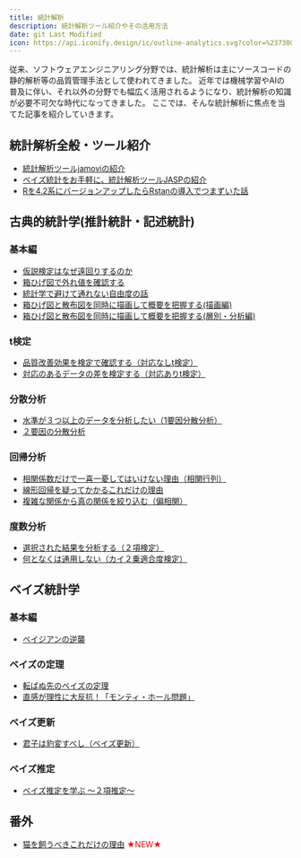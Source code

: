 ```yaml
---
title: 統計解析
description: 統計解析ツール紹介やその活用方法
date: git Last Modified
icon: https://api.iconify.design/ic/outline-analytics.svg?color=%23730099&height=28
---
```


従来、ソフトウェアエンジニアリング分野では、統計解析は主にソースコードの静的解析等の品質管理手法として使われてきました。
近年では機械学習やAIの普及に伴い、それ以外の分野でも幅広く活用されるようになり、統計解析の知識が必要不可欠な時代になってきました。
ここでは、そんな統計解析に焦点を当てた記事を紹介していきます。

## 統計解析全般・ツール紹介
- [統計解析ツールjamoviの紹介](/blogs/2022/05/16/introduction-of-statistical-analysis-tool-jamovi/)
- [ベイズ統計をお手軽に、統計解析ツールJASPの紹介](/blogs/2022/06/23/statistical-analysis-tool-jasp/)
- [Rを4.2系にバージョンアップしたらRstanの導入でつまずいた話](/blogs/2022/06/30/install-rstan-on-r421/)

## 古典的統計学(推計統計・記述統計)
### 基本編
- [仮説検定はなぜ遠回りするのか](/blogs/2022/06/01/hypothesis-test/)
- [箱ひげ図で外れ値を確認する](/blogs/2022/05/18/check-outliers-with-a-boxplot/)
- [統計学で避けて通れない自由度の話](/blogs/2022/06/20/degrees-of-freedom/)
- [箱ひげ図と散布図を同時に描画して概要を把握する(描画編)](/blogs/2022/08/05/boxplot-and-scatterplot/)
- [箱ひげ図と散布図を同時に描画して概要を把握する(層別・分析編)](/blogs/2022/08/15/boxplot-and-scatterplot-2/)
### t検定
- [品質改善効果を検定で確認する（対応なしt検定）](/blogs/2022/05/19/Confirm-the-quality-improvement-effect/)
- [対応のあるデータの差を検定する（対応ありt検定）](/blogs/2022/05/20/corresponding-t-test/)
### 分散分析
- [水準が３つ以上のデータを分析したい（1要因分散分析）](/blogs/2022/05/22/one-factor-analysis-of-variance/)
- [２要因の分散分析](/blogs/2022/05/24/analysis-of-variance/)
### 回帰分析
- [相関係数だけで一喜一憂してはいけない理由（相関行列）](/blogs/2022/05/26/correlation-matrix/)
- [線形回帰を疑ってかかるこれだけの理由](/blogs/2022/05/28/linear-regression/)
- [複雑な関係から真の関係を絞り込む（偏相関）](/blogs/2022/07/08/partial-correlation/)
### 度数分析
- [選択された結果を分析する（２項検定）](/blogs/2022/06/10/binomial-test/)
- [何となくは通用しない（カイ２乗適合度検定）](/blogs/2022/06/16/chi-square-goodness-of-fit-test/)

## ベイズ統計学
### 基本編
- [ベイジアンの逆襲](/blogs/2022/06/03/bayesian-inference/)
### ベイズの定理
- [転ばぬ先のベイズの定理](/blogs/2022/06/07/bayes-theorem/)
- [直感が理性に大反抗！「モンティ・ホール問題」](/blogs/2022/07/04/monty-hall-problem/)
### ベイズ更新
- [君子は豹変すべし（ベイズ更新）](/blogs/2022/06/13/bayes-update/)
### ベイズ推定
- [ベイズ推定を学ぶ ～２項推定～](/blogs/2022/06/28/bayesian-inference-by-jasp/)

## 番外
- [猫を飼うべきこれだけの理由](/blogs/2022/10/09/cat-and-productivity/) <span style="color: red;">★NEW★</span>
